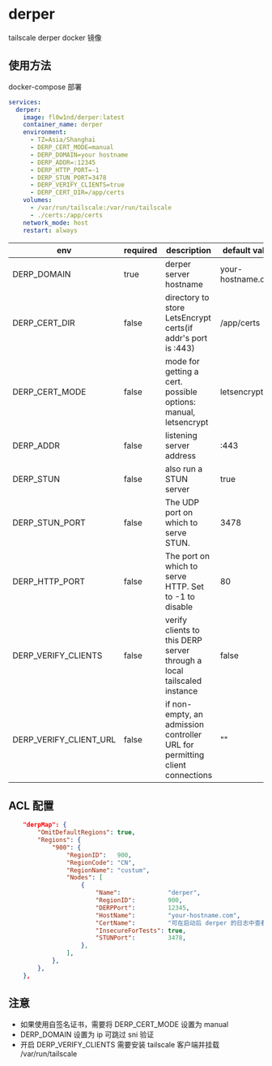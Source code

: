 # derper
tailscale derper docker 镜像

## 使用方法

docker-compose 部署

```yaml
services:
  derper:
    image: fl0w1nd/derper:latest
    container_name: derper
    environment:
      - TZ=Asia/Shanghai
      - DERP_CERT_MODE=manual
      - DERP_DOMAIN=your hostname
      - DERP_ADDR=:12345
      - DERP_HTTP_PORT=-1
      - DERP_STUN_PORT=3478
      - DERP_VERIFY_CLIENTS=true
      - DERP_CERT_DIR=/app/certs
    volumes:
      - /var/run/tailscale:/var/run/tailscale
      - ./certs:/app/certs
    network_mode: host
    restart: always
```

| env                    | required | description                                                                 | default value     |
| -------------------    | -------- | ----------------------------------------------------------------------      | ----------------- |
| DERP_DOMAIN            | true     | derper server hostname                                                      | your-hostname.com |
| DERP_CERT_DIR          | false    | directory to store LetsEncrypt certs(if addr's port is :443)                | /app/certs        |
| DERP_CERT_MODE         | false    | mode for getting a cert. possible options: manual, letsencrypt              | letsencrypt       |
| DERP_ADDR              | false    | listening server address                                                    | :443              |
| DERP_STUN              | false    | also run a STUN server                                                      | true              |
| DERP_STUN_PORT         | false    | The UDP port on which to serve STUN.                                        | 3478              |
| DERP_HTTP_PORT         | false    | The port on which to serve HTTP. Set to -1 to disable                       | 80                |
| DERP_VERIFY_CLIENTS    | false    | verify clients to this DERP server through a local tailscaled instance      | false             |
| DERP_VERIFY_CLIENT_URL | false    | if non-empty, an admission controller URL for permitting client connections | ""                |

## ACL 配置

```json
	"derpMap": {
		"OmitDefaultRegions": true,
		"Regions": {
			"900": {
				"RegionID":   900,
				"RegionCode": "CN",
				"RegionName": "custum",
				"Nodes": [
					{
						"Name":             "derper",
						"RegionID":         900,
						"DERPPort":         12345,
						"HostName":         "your-hostname.com",
						"CertName":         "可在启动后 derper 的日志中查看",
						"InsecureForTests": true,
						"STUNPort":         3478,
					},
				],
			},
		},
	},
```

## 注意
- 如果使用自签名证书，需要将 DERP_CERT_MODE 设置为 manual
- DERP_DOMAIN 设置为 ip 可跳过 sni 验证
- 开启 DERP_VERIFY_CLIENTS 需要安装 tailscale 客户端并挂载 /var/run/tailscale

